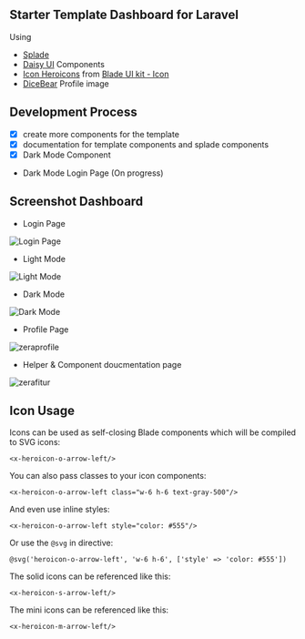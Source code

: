 ## Starter Template Dashboard for Laravel

Using

-   [Splade](https://splade.dev)
-   [Daisy UI](https://daisyui.com) Components
-   [Icon Heroicons](https://heroicons.com) from [Blade UI kit - Icon](https://github.com/blade-ui-kit)
-   [DiceBear](https://www.dicebear.com/) Profile image 

## Development Process

-   [x] create more components for the template
-   [x] documentation for template components and splade components
-   [x] Dark Mode Component
- Dark Mode Login Page (On progress)

## Screenshot Dashboard
- Login Page
  
![Login Page](https://github.com/zera-app/zera-dashboard-laravel/assets/70498944/8eb731bd-463f-4f6d-b026-b8ec5a2084ef)

- Light Mode
  
![Light Mode](https://github.com/zera-app/zera-dashboard-laravel/assets/70498944/d1cb86ee-2dfe-45f0-b143-3a69731e803e)

- Dark Mode
  
![Dark Mode](https://github.com/zera-app/zera-dashboard-laravel/assets/70498944/d4f7bb9e-b22c-4d87-a480-a7a162786a3d)

- Profile Page
  
![zeraprofile](https://github.com/zera-app/zera-dashboard-laravel/assets/70498944/bb1fd3db-db1d-4b11-b624-f5a075bba1c4)

- Helper & Component doucmentation page
  
![zerafitur](https://github.com/zera-app/zera-dashboard-laravel/assets/70498944/18e4a29e-6036-45ce-903d-e7138aeaa6c7)




## Icon Usage

Icons can be used as self-closing Blade components which will be compiled to SVG icons:

```blade
<x-heroicon-o-arrow-left/>
```

You can also pass classes to your icon components:

```blade
<x-heroicon-o-arrow-left class="w-6 h-6 text-gray-500"/>
```

And even use inline styles:

```blade
<x-heroicon-o-arrow-left style="color: #555"/>
```

Or use the `@svg` in directive:

```blade
@svg('heroicon-o-arrow-left', 'w-6 h-6', ['style' => 'color: #555'])
```

The solid icons can be referenced like this:

```blade
<x-heroicon-s-arrow-left/>
```

The mini icons can be referenced like this:

```blade
<x-heroicon-m-arrow-left/>
```

